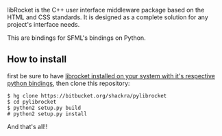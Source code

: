 libRocket is the C++ user interface middleware package based on the HTML and CSS standards. It is designed as a complete solution for any project's interface needs.

This are bindings for SFML's bindings on Python.

## How to install

first be sure to have [librocket installed on your system with it's respective python bindings](http://librocket.com/wiki/documentation/BuildingWithCMake#Configuration), then clone this repository:

```
$ hg clone https://bitbucket.org/shackra/pylibrocket
$ cd pylibrocket
$ python2 setup.py build
# python2 setup.py install
```

And that's all!!
